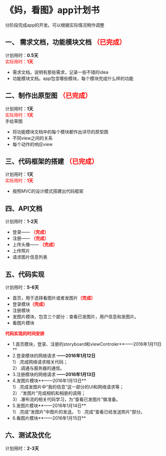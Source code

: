 # 《妈，看图》app计划书 #
分阶段完成app的开发。可以根据实际情况稍作调整

## 一、 需求文档，功能模块文档 <font color = "red">（已完成）</font>

计划用时：**0.5天**   
<font color = "red">实际用时：**1天**</font>

- 需求文档。说明有那些需求，记录一些不错的idea
- 功能模块文档。app包含哪些模块，每个模块完成什么样的功能

## 二、制作出原型图 <font color = "red">（已完成）</font>
计划用时：**1天**  
<font color = "red">实际用时：**1天**</font>  
手绘草图

- 将功能模块文档中的每个模块都作出详尽的原型图
- 不同view之间的关系
- 每个动作的响应view

## 三、代码框架的搭建 <font color = "red">（已完成）</font>
计划用时：**1天**  
<font color = "red">实际用时：**1天**</font>

- 按照MVC的设计模式搭建出代码框架


## 四、API文档 ##
计划用时：**1-2天**  

- 登录—— <font color = "red">**（完成）**</font>  
- 注册—— <font color = "red">**（完成）**</font>
- 上传头像—— <font color = "red">**（完成）**</font>  
- 上传照片  
- 请求图片信息列表  


## 五、代码实现 
计划用时：**5-6天**

- 首页，用于选择看图片或者发图片<font color = "red">**（完成）**</font>
- 登录模块<font color = "red">**（完成）**</font>
- 注册模块
- 发图片模块，包含三个部分：查看已发图片，用户信息和发图片。
- 看图片模块

<font color = "red">**代码实现的时间安排** </font> 

- 1.首页模块，登录、注册的storyboard和viewControler**——2016年1月11日**  
- 2.登录模块的网络请求	**——2016年1月12日**  
  	1）.完成网络请求相关代码；  
  	2）.调通与服务器的通信。  
- 3.注册模块的网络请求		**——2016年1月13日** 
- 4.发图片模块**——2016年1月13日**  
	1）.完成发图片中“我的信息”这一部分的UI和网络请求等；  
	2）.“发图片”完成相机和相册的调用；   
	3）.瀑布流的相关代码学习，为“查看已发图片”做准备。  
- 5.发图片模块**——2016年1月14日**  
	1）.完成“发图片”中图片的发送。
	1）.完成“查看已经发送照片”部分。
- 6.看图片模块**——2016年1月15日**  

## 六、测试及优化 ##
计划用时：**2-3天**






